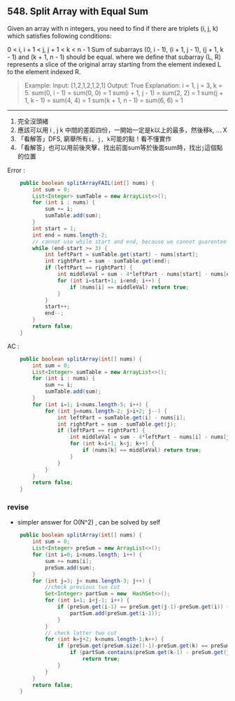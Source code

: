 ## 548. Split Array with Equal Sum

Given an array with n integers, you need to find if there are triplets (i, j, k) which satisfies following conditions:

0 < i, i + 1 < j, j + 1 < k < n - 1
Sum of subarrays (0, i - 1), (i + 1, j - 1), (j + 1, k - 1) and (k + 1, n - 1) should be equal.
where we define that subarray (L, R) represents a slice of the original array starting from the element indexed L to the element indexed R.

>Example:
Input: [1,2,1,2,1,2,1]
Output: True
Explanation:
i = 1, j = 3, k = 5. 
sum(0, i - 1) = sum(0, 0) = 1
sum(i + 1, j - 1) = sum(2, 2) = 1
sum(j + 1, k - 1) = sum(4, 4) = 1
sum(k + 1, n - 1) = sum(6, 6) = 1

---
1. 完全沒頭緒
2. 應該可以用 i , j  k 中間的差距四份，一開始一定是k以上的最多，然後移k, ... X
3. 「看解答」DFS, 窮舉所有`i, j, k`可能的點！看不懂實作
4. 「看解答」也可以用前後夾擊，找出前面sum等於後面sum時，找出`j`這個點的位置


Error :
```java
    public boolean splitArrayFAIL(int[] nums) {
        int sum = 0;
        List<Integer> sumTable = new ArrayList<>();
        for (int i : nums) {
            sum += i;
            sumTable.add(sum);
        }
        int start = 1;
        int end = nums.length-2;
        // cannot use while start and end, because we cannot guarentee the next possible solution exist in both start++ and end --
        while (end-start >= 3) {
            int leftPart = sumTable.get(start) - nums[start];
            int rightPart = sum - sumTable.get(end);
            if (leftPart == rightPart) {
                int middleVal = sum - 4*leftPart - nums[start] - nums[end];
                for (int i=start+1; i<end; i++) {
                    if (nums[i] == middleVal) return true;
                }
            }
            start++;
            end--;
        }
        return false;
    }
```


AC :
```java
    public boolean splitArray(int[] nums) {
        int sum = 0;
        List<Integer> sumTable = new ArrayList<>();
        for (int i : nums) {
            sum += i;
            sumTable.add(sum);
        }
        for (int i=1; i<nums.length-5; i++) {
            for (int j=nums.length-2; j>i+2; j--) {
                int leftPart = sumTable.get(i) - nums[i];
                int rightPart = sum - sumTable.get(j);
                if (leftPart == rightPart) {
                    int middleVal = sum - 4*leftPart - nums[i] - nums[j];
                    for (int k=i+1; k<j; k++) {
                        if (nums[k] == middleVal) return true;
                    }
                }
            }
        }
        return false;
    }
```

### revise 

* simpler answer for O(N^2) , can be solved by self

```java
    public boolean splitArray(int[] nums) {
        int sum = 0;
        List<Integer> preSum = new ArrayList<>();
        for (int i=0; i<nums.length; i++) {
            sum += nums[i];
            preSum.add(sum);
        }
        for (int j=3; j< nums.length-3; j++) {
            //check previous two cut
            Set<Integer> partSum = new  HashSet<>();
            for (int i=1; i<j-1; i++) {
                if (preSum.get(i-1) == preSum.get(j-1)-preSum.get(i)) {
                    partSum.add(preSum.get(i-1));
                }
            }
            // check latter two cut
            for (int k=j+2; k<nums.length-1;k++) {
                if (preSum.get(preSum.size()-1)-preSum.get(k) == preSum.get(k-1) - preSum.get(j)) {
                    if (partSum.contains(preSum.get(k-1) - preSum.get(j)))
                        return true;
                }
            }
        }
        return false;
    }
```

